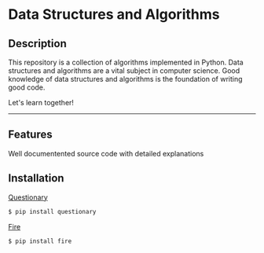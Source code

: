 # Data Structures and Algorithms

## Description
This repository is a collection of algorithms implemented in Python. Data structures and algorithms are a vital subject in computer science. Good knowledge of data structures and algorithms is the foundation of writing good code.

Let's learn together!

---

## Features
Well documentented source code with detailed explanations

## Installation
[Questionary](https://github.com/tmbo/questionary)  
```bash
$ pip install questionary
```
[Fire](https://github.com/google/python-fire)
```bash
$ pip install fire
```
